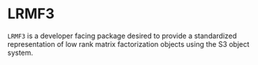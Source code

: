 
<!-- README.md is generated from README.Rmd. Please edit that file -->

# LRMF3

<!-- badges: start -->

<!-- badges: end -->

`LRMF3` is a developer facing package desired to provide a standardized
representation of low rank matrix factorization objects using the S3
object system.

